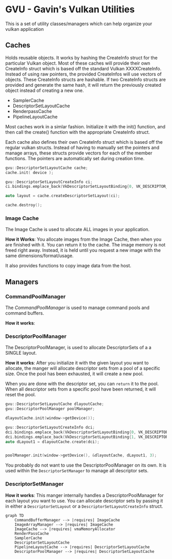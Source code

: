 # GVU - Gavin's Vulkan Utilities

This is a set of utility classes/managers which can help organize your vulkan application


## Caches

Holds reusable objects. It works by hashing the CreateInfo struct for the particular Vulkan object. Most of these caches will provide their own CreateInfo struct which is based off the standard Vulkan XXXXCreateInfo. Instead of using raw pointers, the provided CreateInfos will use vectors of objects. These CreateInfo structs are hashable. If two CreateInfo structs are provided and generate the same hash, it will return the previously created object instead of creating a new one.


 * SamplerCache
 * DescriptorSetLayoutCache
 * RenderpassCache
 * PipelineLayoutCache


Most caches work in a simlar fashion. Initialize it with the init() function, and then call the create() function with the appropriate CreateInfo struct. 

Each cache also defines their own CreateInfo struct which is based off the regular vulkan structs. Instead of having to manually set the pointers and manage arrays, these structs provide vectors for each of the member functions. The pointers are automatically set during creation time.

```cpp
gvu::DescriptorSetLayoutCache cache;
cache.init( device );

gvu::DescriptorSetLayoutCreateInfo ci;
ci.bindings.emplace_back(VkDescriptorSetLayoutBinding{0, VK_DESCRIPTOR_TYPE_COMBINED_IMAGE_SAMPLER, 3, VK_SHADER_STAGE_VERTEX_BIT|VK_SHADER_STAGE_FRAGMENT_BIT,nullptr});

auto layout = cache.createDescriptorSetLayout(ci);

cache.destroy();

```


### Image Cache

The Image Cache is used to allocate ALL images in your application. 

**How it Works**: You allocate images from the Image Cache, then when you are finished with it. You can return it to the cache. The image memory is not freed right away. Instead, it is held until you request a new image with the same dimensions/format/usage.

It also provides functions to copy image data from the host.

## Managers

### CommandPoolManager

The *CommandPoolManager* is used to manage command pools and command buffers. 

**How it works**: 

### DescriptorPoolManager

The DescriptorPoolManager, is used to allocate DescriptorSets of a a SINGLE layout. 

**How it works**: After you initialize it with the given layout you want to allocate, the manger will allocate descriptor sets from a pool of a specific size. Once the pool has been exhausted, it will create a new pool.

When you are done with the descriptor set, you can `return` it to the pool. When all descriptor sets from a specific pool have been returned, it will reset the pool.


```cpp
gvu::DescriptorSetLayoutCache dlayoutCache;
gvu::DescriptorPoolManager poolManager;

dlayoutCache.init(window->getDevice());

gvu::DescriptorSetLayoutCreateInfo dci;
dci.bindings.emplace_back(VkDescriptorSetLayoutBinding{0, VK_DESCRIPTOR_TYPE_COMBINED_IMAGE_SAMPLER, 3, VK_SHADER_STAGE_VERTEX_BIT|VK_SHADER_STAGE_FRAGMENT_BIT,nullptr});
dci.bindings.emplace_back(VkDescriptorSetLayoutBinding{1, VK_DESCRIPTOR_TYPE_COMBINED_IMAGE_SAMPLER, 1, VK_SHADER_STAGE_VERTEX_BIT|VK_SHADER_STAGE_FRAGMENT_BIT,nullptr});
auto dLayout1 = dlayoutCache.create(dci);


poolManager.init(window->getDevice(), &dlayoutCache, dLayout1, 3);
```

You probably do not want to use the DescriptorPoolManager on its own. It is used within the `DescriptorSetManager` to manage all descriptor sets.

### DescriptorSetManager

**How it works**: This manger internally handles a DescriptorPoolManager for each layout you want to use. You can allocate descriptor sets by passing it in either a `DescriptorSetLayout` or a `DescriptorSetLayoutCreateInfo` struct.



```mermaid
graph TD
    CommandBufferManager --> |requires| ImageCache
    ImageArrayManager --> |requires| ImageCache
    ImageCache --> |requires| vmaMemoryAllocator
    RenderPassCache
    SamplerCache
    DescriptorSetLayoutCache
    PipelineLayoutCache --> |requires| DescriptorSetLayoutCache
    DescriptorPoolManager --> |requires| DescriptorSetLayoutCache
```
